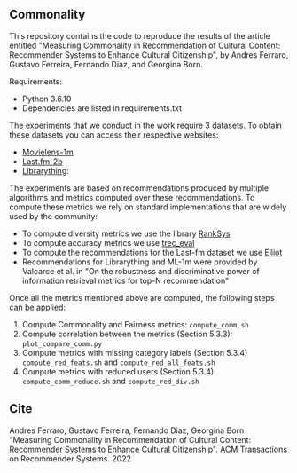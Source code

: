 ## Commonality

This repository contains the code to reproduce the results of the article entitled "Measuring Commonality in Recommendation of Cultural Content: Recommender Systems to Enhance Cultural Citizenship", by Andres Ferraro, Gustavo Ferreira, Fernando Diaz, and Georgina Born.

Requirements:
 - Python 3.6.10
 - Dependencies are listed in requirements.txt

The experiments that we conduct in the work require 3 datasets. To obtain these datasets you can access their respective websites:

 - [Movielens-1m](https://grouplens.org/datasets/movielens/1m/)
 - [Last.fm-2b](http://www.cp.jku.at/datasets/LFM-2b/)
 - [Librarything](https://cseweb.ucsd.edu/~jmcauley/datasets.html#social_data): 

The experiments are based on recommendations produced by multiple algorithms and metrics computed over these recommendations. To compute these metrics we rely on standard implementations that are widely used by the community:
 - To compute diversity metrics we use the library [RankSys](https://github.com/RankSys/RankSys)
 - To compute accuracy metrics we use [trec_eval](https://github.com/usnistgov/trec_eval)
 - To compute the recommendations for the Last-fm dataset we use [Elliot](https://github.com/sisinflab/elliot)
 - Recommendations for Librarything and ML-1m were provided by Valcarce et al. in "On the robustness and discriminative power of information retrieval metrics for top-N recommendation"

Once all the metrics mentioned above are computed, the following steps can be applied:
 1) Compute Commonality and Fairness metrics: `compute_comm.sh`
 2) Compute correlation between the metrics (Section 5.3.3): `plot_compare_comm.py`
 3) Compute metrics with missing category labels (Section 5.3.4) `compute_red_feats.sh` and `compute_red_all_feats.sh`
 4) Compute metrics with reduced users (Section 5.3.4) `compute_comm_reduce.sh` and `compute_red_div.sh`

## Cite

Andres Ferraro, Gustavo Ferreira, Fernando Diaz, Georgina Born "Measuring Commonality in Recommendation of Cultural Content: Recommender Systems to Enhance Cultural Citizenship". ACM Transactions on Recommender Systems. 2022

